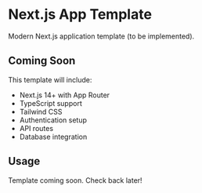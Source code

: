 # Next.js App Template

Modern Next.js application template (to be implemented).

## Coming Soon

This template will include:
- Next.js 14+ with App Router
- TypeScript support
- Tailwind CSS
- Authentication setup
- API routes
- Database integration

## Usage

Template coming soon. Check back later!